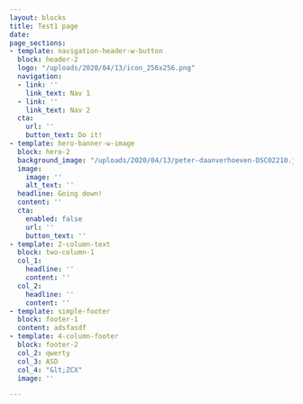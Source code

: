 ```yaml
---
layout: blocks
title: Test1 page
date: 
page_sections:
- template: navigation-header-w-button
  block: header-2
  logo: "/uploads/2020/04/13/icon_256x256.png"
  navigation:
  - link: ''
    link_text: Nav 1
  - link: ''
    link_text: Nav 2
  cta:
    url: ''
    button_text: Do it!
- template: hero-banner-w-image
  block: hero-2
  background_image: "/uploads/2020/04/13/peter-daanverhoeven-DSC02210.jpg"
  image:
    image: ''
    alt_text: ''
  headline: Going down!
  content: ''
  cta:
    enabled: false
    url: ''
    button_text: ''
- template: 2-column-text
  block: two-column-1
  col_1:
    headline: ''
    content: ''
  col_2:
    headline: ''
    content: ''
- template: simple-footer
  block: footer-1
  content: adsfasdf
- template: 4-column-footer
  block: footer-2
  col_2: qwerty
  col_3: ASD
  col_4: "&lt;ZCX"
  image: ''

---
```

